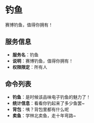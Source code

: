 # 钓鱼
赛博钓鱼，值得你拥有！

## 服务信息
- **服务名**：钓鱼
- **说明**：赛博钓鱼，值得你拥有！
- **权限限定**：所有人

## 命令列表
- **钓鱼**：是时候该品味电子钓鱼的魅力了！
- **统计信息**：看看你钓起来了多少鱼罢~
- **背包**：咦？背包里都有什么呢
- **卖鱼**：学林北卖鱼，走十年弯路~